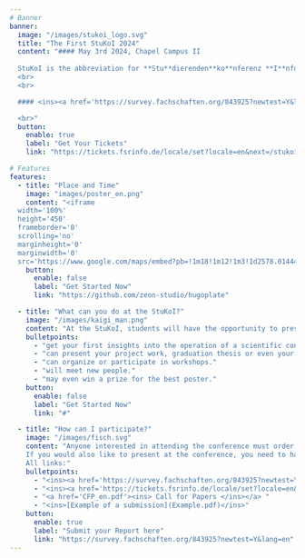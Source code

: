 ```yaml
---
# Banner
banner:
  image: "/images/stukoi_logo.svg"
  title: "The First StuKoI 2024"
  content: "#### May 3rd 2024, Chapel Campus II
  
  StuKoI is the abbreviation for **Stu**dierenden**ko**nferenz **I**nformatik (engl. Student Conference Informatics) and was created in cooperation with Professor Weyers and the Fachschaftsrat Informatik of Trier University. The aim of the conference is to offer students the opportunity to present their own projects and to gain valuable experience in dealing with scientific conferences. At the bottom of the page, you will find more information about what kind of papers can be submitted.
  <br>
  <br>

  #### <ins><a href='https://survey.fachschaften.org/843925?newtest=Y&lang=en'>Submit your report here</a></ins>

  <br>"
  button:
    enable: true
    label: "Get Your Tickets"
    link: "https://tickets.fsrinfo.de/locale/set?locale=en&next=/stukoi/"

# Features
features:
  - title: "Place and Time"
    image: "images/poster_en.png"
    content: "<iframe
  width='100%'
  height='450'
  frameborder='0'
  scrolling='no'
  marginheight='0'
  marginwidth='0'
  src='https://www.google.com/maps/embed?pb=!1m18!1m12!1m3!1d2578.0144478259112!2d6.674120576404036!3d49.748171937680375!2m3!1f0!2f0!3f0!3m2!1i1024!2i768!4f13.1!3m3!1m2!1s0x47957c745c48bee1%3A0xaf88c03b9de96d43!2sUni%20Trier%20Capelle%20Campus%202!5e0!3m2!1sde!2sde!4v1706375275289!5m2!1sde!2sde'></iframe>"
    button:
      enable: false
      label: "Get Started Now"
      link: "https://github.com/zeon-studio/hugoplate"

  - title: "What can you do at the StuKoI?"
    image: "/images/kaigi_man.png"
    content: "At the StuKoI, students will have the opportunity to present various projects. On the one hand, the projects can be presented with the help of posters and 2-minute presentations. Alternatively, there will be the opportunity to offer workshops in which participants can discuss various topics. There will also be sufficient time for breaks, during which snacks and drinks will be available. The StuKoI can be a great opportunity to learn about scientific conferences. You..."
    bulletpoints:
      - "get your first insights into the operation of a scientific conference."
      - "can present your project work, graduation thesis or even your own computer science-related project."
      - "can organize or participate in workshops."
      - "will meet new people."
      - "may even win a prize for the best poster."
    button:
      enable: false
      label: "Get Started Now"
      link: "#"

  - title: "How can I participate?"
    image: "/images/fisch.svg"
    content: "Anyone interested in attending the conference must order a free ticket. Booking a ticket early supports the planning process of the event.<br> 
    If you would also like to present at the conference, you need to hand in you submission by **April 12**. Your submission should not exceed 2 pages and must describe what you have done as part of your work. All additional information and details can be found in the Call for Papers linked below. You will receive feedback by **April 17** on whether your submission has been accepted. You then have until **April 26* to submit your poster and a single PowerPoint slide to support your presentation. We will cover the costs for printing the poster! There will be prizes for the posters that receive the most votes from other participants. Alternatively, you can also lead a workshop on a topic of your choice. Please submit a report of up to two pages describing the topic you wish to present. An example of such a submission can be found below.<br>
    All links:"
    bulletpoints:
      - "<ins><a href='https://survey.fachschaften.org/843925?newtest=Y&lang=en'>Submit your report here</a></ins>"
      - "<ins><a href='https://tickets.fsrinfo.de/locale/set?locale=en&next=/stukoi/'>Get your tickets here</a></ins>"
      - "<a href='CFP_en.pdf'><ins> Call for Papers </ins></a> "
      - "<ins>[Example of a submission](Example.pdf)</ins>"
    button:
      enable: true
      label: "Submit your Report here"
      link: "https://survey.fachschaften.org/843925?newtest=Y&lang=en"
---
```

